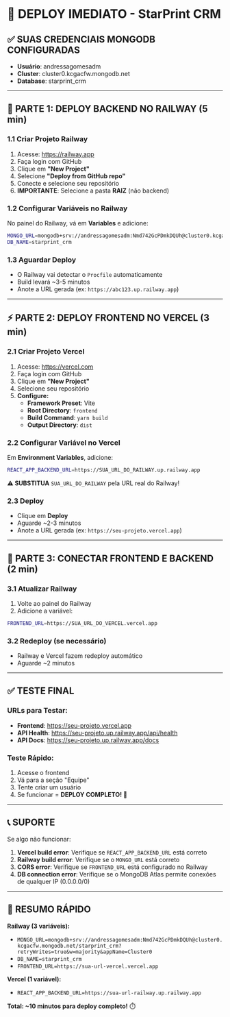 # 🚀 **DEPLOY IMEDIATO - StarPrint CRM**

## **✅ SUAS CREDENCIAIS MONGODB CONFIGURADAS**
- **Usuário**: andressagomesadm
- **Cluster**: cluster0.kcgacfw.mongodb.net
- **Database**: starprint_crm

---

## **🚂 PARTE 1: DEPLOY BACKEND NO RAILWAY (5 min)**

### **1.1 Criar Projeto Railway**
1. Acesse: https://railway.app
2. Faça login com GitHub
3. Clique em **"New Project"**
4. Selecione **"Deploy from GitHub repo"**
5. Conecte e selecione seu repositório
6. **IMPORTANTE**: Selecione a pasta **RAIZ** (não backend)

### **1.2 Configurar Variáveis no Railway**
No painel do Railway, vá em **Variables** e adicione:

```bash
MONGO_URL=mongodb+srv://andressagomesadm:Nmd742GcPDmkDQUh@cluster0.kcgacfw.mongodb.net/starprint_crm?retryWrites=true&w=majority&appName=Cluster0
DB_NAME=starprint_crm
```

### **1.3 Aguardar Deploy**
- O Railway vai detectar o `Procfile` automaticamente
- Build levará ~3-5 minutos
- Anote a URL gerada (ex: `https://abc123.up.railway.app`)

---

## **⚡ PARTE 2: DEPLOY FRONTEND NO VERCEL (3 min)**

### **2.1 Criar Projeto Vercel**
1. Acesse: https://vercel.com
2. Faça login com GitHub
3. Clique em **"New Project"**
4. Selecione seu repositório
5. **Configure:**
   - **Framework Preset**: Vite
   - **Root Directory**: `frontend`
   - **Build Command**: `yarn build`
   - **Output Directory**: `dist`

### **2.2 Configurar Variável no Vercel**
Em **Environment Variables**, adicione:

```bash
REACT_APP_BACKEND_URL=https://SUA_URL_DO_RAILWAY.up.railway.app
```

**⚠️ SUBSTITUA** `SUA_URL_DO_RAILWAY` pela URL real do Railway!

### **2.3 Deploy**
- Clique em **Deploy**
- Aguarde ~2-3 minutos
- Anote a URL gerada (ex: `https://seu-projeto.vercel.app`)

---

## **🔧 PARTE 3: CONECTAR FRONTEND E BACKEND (2 min)**

### **3.1 Atualizar Railway**
1. Volte ao painel do Railway
2. Adicione a variável:
```bash
FRONTEND_URL=https://SUA_URL_DO_VERCEL.vercel.app
```

### **3.2 Redeploy (se necessário)**
- Railway e Vercel fazem redeploy automático
- Aguarde ~2 minutos

---

## **✅ TESTE FINAL**

### **URLs para Testar:**
- **Frontend**: https://seu-projeto.vercel.app
- **API Health**: https://seu-projeto.up.railway.app/api/health
- **API Docs**: https://seu-projeto.up.railway.app/docs

### **Teste Rápido:**
1. Acesse o frontend
2. Vá para a seção "Equipe"
3. Tente criar um usuário
4. Se funcionar = **DEPLOY COMPLETO! 🎉**

---

## **📞 SUPORTE**

Se algo não funcionar:

1. **Vercel build error**: Verifique se `REACT_APP_BACKEND_URL` está correto
2. **Railway build error**: Verifique se o `MONGO_URL` está correto
3. **CORS error**: Verifique se `FRONTEND_URL` está configurado no Railway
4. **DB connection error**: Verifique se o MongoDB Atlas permite conexões de qualquer IP (0.0.0.0/0)

---

## **🎯 RESUMO RÁPIDO**

**Railway (3 variáveis):**
- `MONGO_URL=mongodb+srv://andressagomesadm:Nmd742GcPDmkDQUh@cluster0.kcgacfw.mongodb.net/starprint_crm?retryWrites=true&w=majority&appName=Cluster0`
- `DB_NAME=starprint_crm`
- `FRONTEND_URL=https://sua-url-vercel.vercel.app`

**Vercel (1 variável):**
- `REACT_APP_BACKEND_URL=https://sua-url-railway.up.railway.app`

**Total: ~10 minutos para deploy completo!** ⏱️